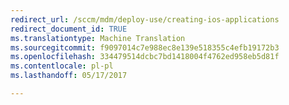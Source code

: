 ```yaml
---
redirect_url: /sccm/mdm/deploy-use/creating-ios-applications
redirect_document_id: TRUE
ms.translationtype: Machine Translation
ms.sourcegitcommit: f9097014c7e988ec8e139e518355c4efb19172b3
ms.openlocfilehash: 334479514dcbc7bd1418004f4762ed958eb5d81f
ms.contentlocale: pl-pl
ms.lasthandoff: 05/17/2017

---
```


